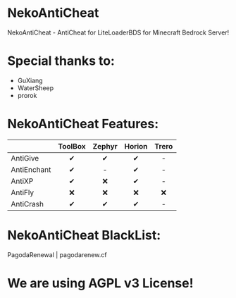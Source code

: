 # NekoAntiCheat
NekoAntiCheat - AntiCheat for LiteLoaderBDS for Minecraft Bedrock Server!
# Special thanks to:
* GuXiang
* WaterSheep
* prorok
# NekoAntiCheat Features:
|  | ToolBox | Zephyr | Horion | Trero |
|:---|:---:|:---:|:---:|:---:|
| AntiGive | ✔ | ✔ | ✔ | - |
| AntiEnchant | ✔ | - | ✔ | - |
| AntiXP | ✔ | ❌ | ✔ | - |
| AntiFly | ❌ | ❌ | ❌ | ❌ |
| AntiCrash | ✔ | ✔ | ✔ | - |
# NekoAntiCheat BlackList:
PagodaRenewal | pagodarenew.cf

# We are using AGPL v3 License!
